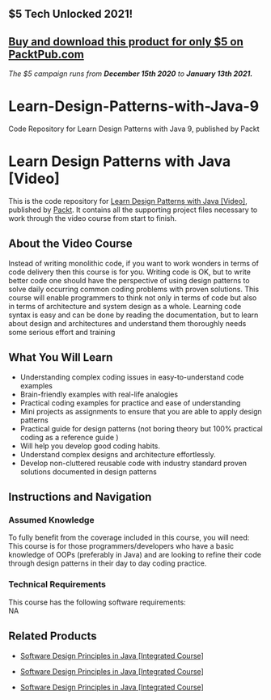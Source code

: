 ## $5 Tech Unlocked 2021!
[Buy and download this product for only $5 on PacktPub.com](https://www.packtpub.com/)
-----
*The $5 campaign         runs from __December 15th 2020__ to __January 13th 2021.__*

# Learn-Design-Patterns-with-Java-9
Code Repository for Learn Design Patterns with Java 9, published by Packt
# Learn Design Patterns with Java [Video]
This is the code repository for [Learn Design Patterns with Java [Video]](https://www.packtpub.com/application-development/learn-design-patterns-java-video?utm_source=github&utm_medium=repository&utm_campaign=9781788838795), published by [Packt](https://www.packtpub.com/?utm_source=github). It contains all the supporting project files necessary to work through the video course from start to finish.
## About the Video Course
Instead of writing monolithic code, if you want to work wonders in terms of code delivery then this course is for you. Writing code is OK, but to write better code one should have the perspective of using design patterns to solve daily occurring common coding problems with proven solutions. 
This course will enable programmers to think not only in terms of code but also in terms of architecture and system design as a whole. Learning code syntax is easy and can be done by reading the documentation, but to learn about design and architectures and understand them thoroughly needs some serious effort and training

<H2>What You Will Learn</H2>
<DIV class=book-info-will-learn-text>
<UL>
<LI>Understanding complex coding issues in easy-to-understand code examples&nbsp; 
<LI>Brain-friendly examples with real-life analogies 
<LI>Practical coding examples for practice and ease of understanding 
<LI>Mini projects as assignments to ensure that you are able to apply design patterns 
<LI>Practical guide for design patterns (not boring theory but 100% practical coding as a reference guide ) 
<LI>Will help you develop good coding habits.&nbsp; 
<LI>Understand complex designs and architecture effortlessly.&nbsp; 
<LI>Develop non-cluttered reusable code with industry standard proven solutions documented in design patterns </LI></UL></DIV>

## Instructions and Navigation
### Assumed Knowledge
To fully benefit from the coverage included in this course, you will need:<br/>
This course is for those programmers/developers who have a basic knowledge of OOPs (preferably in Java) and are looking to refine their code through design patterns in their day to day coding practice.
### Technical Requirements
This course has the following software requirements:<br/>
NA

## Related Products
* [Software Design Principles in Java [Integrated Course]](https://www.packtpub.com/application-development/software-design-principles-java-integrated-course?utm_source=github&utm_medium=repository&utm_campaign=9781788295659)

* [Software Design Principles in Java [Integrated Course]](https://www.packtpub.com/application-development/software-design-principles-java-integrated-course?utm_source=github&utm_medium=repository&utm_campaign=9781788295659)

* [Software Design Principles in Java [Integrated Course]](https://www.packtpub.com/application-development/software-design-principles-java-integrated-course?utm_source=github&utm_medium=repository&utm_campaign=9781788295659)

